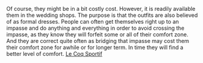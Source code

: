 Of course, they might be in a bit costly cost. However, it is readily available them in the wedding shops. The purpose is that the outfits are also believed of as formal dresses. People can often get themselves right up to an impasse and do anything and everything in order to avoid crossing the impasse, as they know they will forfeit some or all of their comfort zone. And they are correct quite often as bridging that impasse may cost them their comfort zone for awhile or for longer term. In time they will find a better level of comfort.
 <a href="http://www.accommodationauctions.com/shoesonlinejp.asp?cheap=shop/jp/p/soabed131.html" title="Le Coq Sportif">Le Coq Sportif</a>